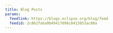```yaml
---
title: Blog Posts
params:
  feedlink: https://blogs.eclipse.org/blog/feed
  feedid: 2c862faba9b49417898c8413853ac88a
---
```

